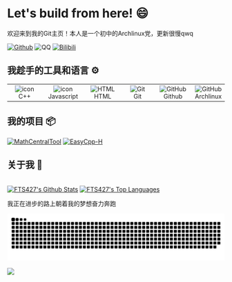 # Let's build from here! 😄

欢迎来到我的Git主页！本人是一个初中的Archlinux党，更新很慢qwq

<div align="justify">
 
[![Github](https://img.shields.io/badge/FTS427-12100E.svg?style=for-the-badge&logo=github&logoColor=white)](https://github.com/FTS427/)
![QQ](https://img.shields.io/badge/QQ-2783629533-%231DA1F2.svg?style=for-the-badge&logo=QQ&logoColor=white)
[![Bilibili](https://img.shields.io/badge/探索者FTS-%23E4405F.svg?style=for-the-badge&logo=bilibili&logoColor=white)](https://space.bilibili.com/1978537245?spm_id_from=333.1007.0.0)

</div>  

## 我趁手的工具和语言 ⚙️

<table>
  <tr> 
    <td align="center" width="96">
        <img src="https://techstack-generator.vercel.app/cpp-icon.svg" alt="icon" width="65" height="65" />
      <br>C++
    </td>
    <td align="center" width="96">
        <img src="https://techstack-generator.vercel.app/js-icon.svg" alt="icon" width="65" height="65" />
      <br>Javascript
    </td>
    <td align="center"  width="96">
        <img src="https://skillicons.dev/icons?i=html" width="48" height="48" alt="HTML" />
      <br>HTML
    </td>
    <td align="center" width="96">
        <img src="https://user-images.githubusercontent.com/25181517/192108372-f71d70ac-7ae6-4c0d-8395-51d8870c2ef0.png" width="65" height="65" alt="Git" />
      <br>Git
    </td>
    <td align="center" width="96">
        <img src="https://techstack-generator.vercel.app/github-icon.svg" width="65" height="65" alt="GitHub" />
      <br>Github
    </td>
    <td align="center">
        <img src="https://camo.githubusercontent.com/6749d719380b9d263e87f49890bf0230bb6d92979a18b6e9154be2290fe9134d/68747470733a2f2f7777772e617263686c696e75782e6f72672f7374617469632f6c6f676f732f617263686c696e75782d6c6f676f2d6461726b2d313230306470692e6234326264333564353931362e706e67" width="200" height="65" alt="GitHub" />
      <br>Archlinux
    </td>
 </tr>
</table>

## 我的项目 📦

[![MathCentralTool](https://github-readme-stats.vercel.app/api/pin/?username=FTS427&repo=MathCentralTool)](https://github.com/FTS427/MathCentralTool)
[![EasyCpp-H](https://github-readme-stats.vercel.app/api/pin/?username=FTS427&repo=ECPPH)](https://github.com/FTS427/ECPPH)

## 关于我 👋

<br/>
  <a href="https://github.com/anuraghazra/github-readme-stats"><img alt="FTS427's Github Stats" src="https://github-readme-stats.vercel.app/api/?username=FTS427&show_icons=true&count_private=true&hide_border=true&title_color=4682B4&icon_color=87CEEB" height="192px"/></a>
  <a href="https://github.com/anuraghazra/github-readme-stats"><img alt="FTS427's Top Languages" src="https://github-readme-stats.vercel.app/api/top-langs/?username=FTS427&langs_count=8&layout=compact&theme=default&hide_border=true&bg_color=fff&title_color=4682B4&icon_color=87CEEB&hide=Jupyter%20Notebook" height="192px"/></a>
<br/>

我正在进步的路上朝着我的梦想奋力奔跑

![snk](https://github.com/FTS427/FTS427/blob/output/github-contribution-grid-snake.svg)


<img src="https://komarev.com/ghpvc/?username=FTS427&label=PROFILE+VIEWS&style=for-the-badge&color=blue">
